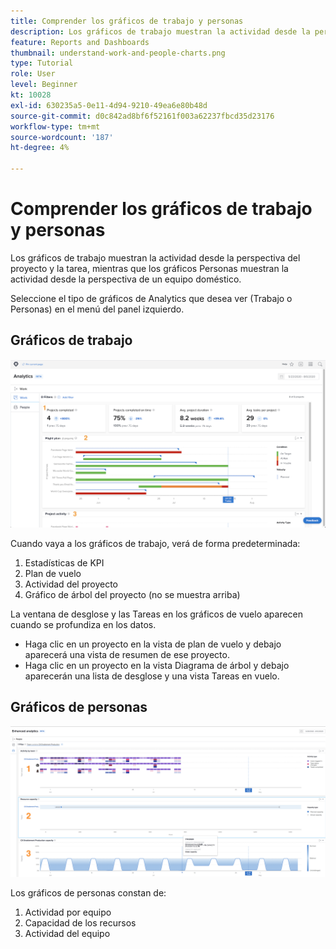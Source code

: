 ```yaml
---
title: Comprender los gráficos de trabajo y personas
description: Los gráficos de trabajo muestran la actividad desde la perspectiva del proyecto y la tarea, mientras que los gráficos Personas muestran la actividad desde la perspectiva de un equipo doméstico.
feature: Reports and Dashboards
thumbnail: understand-work-and-people-charts.png
type: Tutorial
role: User
level: Beginner
kt: 10028
exl-id: 630235a5-0e11-4d94-9210-49ea6e80b48d
source-git-commit: d0c842ad8bf6f52161f003a62237fbcd35d23176
workflow-type: tm+mt
source-wordcount: '187'
ht-degree: 4%

---
```


# Comprender los gráficos de trabajo y personas

Los gráficos de trabajo muestran la actividad desde la perspectiva del proyecto y la tarea, mientras que los gráficos Personas muestran la actividad desde la perspectiva de un equipo doméstico.

Seleccione el tipo de gráficos de Analytics que desea ver (Trabajo o Personas) en el menú del panel izquierdo.

## Gráficos de trabajo

![Una imagen de cómo encontrar la variable [!UICONTROL Analytics] en la función [!DNL Workfront Classic]](assets/section-1-1.png)

Cuando vaya a los gráficos de trabajo, verá de forma predeterminada:

1. Estadísticas de KPI
1. Plan de vuelo
1. Actividad del proyecto
1. Gráfico de árbol del proyecto (no se muestra arriba)

La ventana de desglose y las Tareas en los gráficos de vuelo aparecen cuando se profundiza en los datos.

* Haga clic en un proyecto en la vista de plan de vuelo y debajo aparecerá una vista de resumen de ese proyecto.
* Haga clic en un proyecto en la vista Diagrama de árbol y debajo aparecerán una lista de desglose y una vista Tareas en vuelo.

## Gráficos de personas

![Una imagen de cómo encontrar la variable [!UICONTROL Analytics] en la función [!DNL Workfront Classic]](assets/section-1-2.png)

Los gráficos de personas constan de:

1. Actividad por equipo
1. Capacidad de los recursos
1. Actividad del equipo
